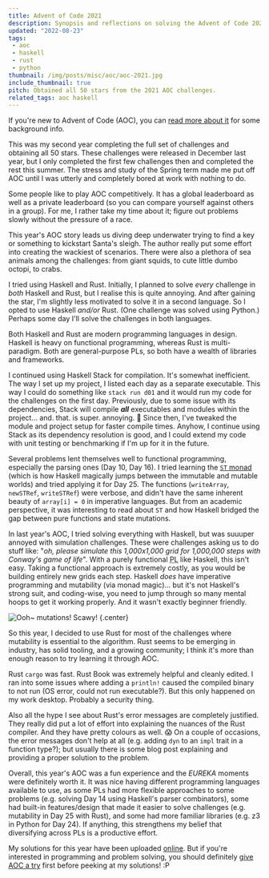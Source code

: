 ```yaml
---
title: Advent of Code 2021
description: Synopsis and reflections on solving the Advent of Code 2021 challenges through various programming languages.
updated: "2022-08-23"
tags:
 - aoc
 - haskell
 - rust
 - python
thumbnail: /img/posts/misc/aoc/aoc-2021.jpg
include_thumbnail: true
pitch: Obtained all 50 stars from the 2021 AOC challenges.
related_tags: aoc haskell
---
```


If you're new to Advent of Code (AOC), you can [read more about it](/tags/aoc) for some background info.

This was my second year completing the full set of challenges and obtaining all 50 stars. These challenges were released in December last year, but I only completed the first few challenges then and completed the rest this summer. The stress and study of the Spring term made me put off AOC until I was utterly and completely bored at work with nothing to do.

Some people like to play AOC competitively. It has a global leaderboard as well as a private leaderboard (so you can compare yourself against others in a group). For me, I rather take my time about it; figure out problems slowly without the pressure of a race.

This year's AOC story leads us diving deep underwater trying to find a key or something to kickstart Santa's sleigh. The author really put some effort into creating the wackiest of scenarios. There were also a plethora of sea animals among the challenges: from giant squids, to cute little dumbo octopi, to crabs.

I tried using Haskell and Rust. Initially, I planned to solve *every* challenge in *both* Haskell and Rust, but I realise this is quite annoying. And after gaining the star, I'm slightly less motivated to solve it in a second language. So I opted to use Haskell *and/or* Rust. (One challenge was solved using Python.) Perhaps some day I'll solve the challenges in both languages.

Both Haskell and Rust are modern programming languages in design. Haskell is heavy on functional programming, whereas Rust is multi-paradigm. Both are general-purpose PLs, so both have a wealth of libraries and frameworks.

I continued using Haskell Stack for compilation. It's somewhat inefficient. The way I set up my project, I listed each day as a separate executable. This way I could do something like `stack run d01` and it would run my code for the challenges on the first day. Previously, due to some issue with its dependencies, Stack will compile ***all*** executables and modules within the project... and. that. is super. annoying. 🤮 Since then, I've tweaked the module and project setup for faster compile times. Anyhow, I continue using Stack as its dependency resolution is good, and I could extend my code with unit testing or benchmarking if I'm up for it in the future.

Several problems lent themselves well to functional programming, especially the parsing ones (Day 10, Day 16). I tried learning the [`ST` monad](https://wiki.haskell.org/Monad/ST) (which is how Haskell magically jumps between the immutable and mutable worlds) and tried applying it for Day 25. The functions (`writeArray`, `newSTRef`, `writeSTRef`) were verbose, and didn't have the same inherent beauty of `array[i] = 0` in imperative languages. But from an academic perspective, it was interesting to read about `ST` and how Haskell bridged the gap between pure functions and state mutations.

In last year's AOC, I tried solving everything with Haskell, but was suuuper annoyed with simulation challenges. These were challenges asking us to do stuff like: "*oh, please simulate this 1,000x1,000 grid for 1,000,000 steps with Conway's game of life*". With a purely functional <abbr data-placement="top" data-toggle="tooltip" title="Programming Language">PL</abbr> like Haskell, this isn't easy. Taking a functional approach is extremely costly, as you would be building entirely new grids each step. Haskell *does* have imperative programming and mutability (via monad magic)... but it's not Haskell's strong suit, and coding-wise, you need to jump through so many mental hoops to get it working properly. And it wasn't exactly beginner friendly.

![Ooh~ mutations! Scawy!](/img/posts/memes/haskell-mutations.jpg)
{.center}

So this year, I decided to use Rust for most of the challenges where mutability is essential to the algorithm. Rust seems to be emerging in industry, has solid tooling, and a growing community; I think it's more than enough reason to try learning it through AOC.

Rust `cargo` was fast. Rust Book was extremely helpful and cleanly edited. I ran into some issues where adding a `println!` caused the compiled binary to not run (OS error, could not run executable?). But this only happened on my work desktop. Probably a security thing.

Also all the hype I see about Rust's error messages are completely justified. They really did put a lot of effort into explaining the nuances of the Rust compiler. And they have pretty colours as well. 😱 On a couple of occasions, the error messages don't help at all (e.g. adding `dyn` to an `impl` trait in a function type?); but usually there is some blog post explaining and providing a proper solution to the problem.

Overall, this year's AOC was a fun experience and the *EUREKA* moments were definitely worth it. It was nice having different programming languages available to use, as some PLs had more flexible approaches to some problems (e.g. solving Day 14 using Haskell's parser combinators), some had built-in features/design that made it easier to solve challenges (e.g. mutability in Day 25 with Rust), and some had more familiar libraries (e.g. z3 in Python for Day 24). If anything, this strengthens my belief that diversifying across PLs is a productive effort.

My solutions for this year have been uploaded [online][repo]. But if you're interested in programming and problem solving, you should definitely [give AOC a try][aoc] first before peeking at my solutions! :P

[aoc]: https://adventofcode.com/
[repo]: https://github.com/TrebledJ/aoc/tree/master/2021
